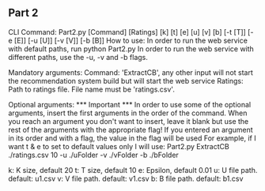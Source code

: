 Part 2
------
CLI Command:
Part2.py [Command] [Ratings] [k] [t] [e] [u] [v] [b]
             [-t [T]] [-e [E]] [-u [U]] [-v [V]] [-b [B]]
How to use:
In order to run the web service with default paths, run python Part2.py
In order to run the web service with different paths, use the -u, -v and -b flags.

Mandatory arguments:
Command: 'ExtractCB', any other input will not start the recommendation system build but will start the web service
Ratings: Path to ratings file. File name must be 'ratings.csv'.

Optional arguments:
*** Important ***
In order to use some of the optional arguments, insert the first arguments in the order of the command.
When you reach an argument you don't want to insert, leave it blank but use the rest of the arguments with the appropriate flag!
If you entered an argument in its order and with a flag, the value in the flag will be used
For example, if I want t & e to set to default values only I will use:
Part2.py ExtractCB ./ratings.csv 10 -u ./uFolder -v ./vFolder -b ./bFolder

k: K size, default 20
t: T size, default 10
e: Epsilon, default 0.01
u: U file path. default: u1.csv
v: V file path. default: v1.csv
b: B file path. default: b1.csv